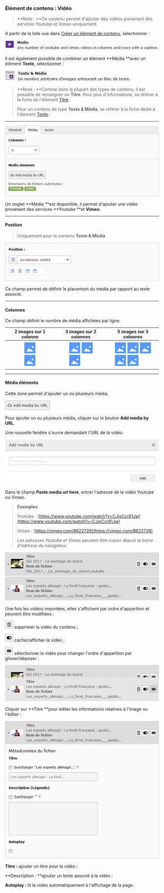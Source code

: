 ### Élément de contenu : Vidéo

> **Note : **Ce contenu permet d'ajouter des vidéos provenant des services Youtube et Vimeo uniquement.

A partir de la liste vue dans [Créer un élément de contenu](/types-de-contenu/creer-un-element-de-contenu.md), sélectionner :

![](/assets/add_content_media.png)

Il est également possible de combiner un élément **Média **avec un élément **Texte**, sélectionner :

![](/assets/add_content_media_texte.png)

> **Note : **Comme dans la plupart des types de contenu, il est possible de renseigner un **Titre**. Pour plus d'informations, se référer à la fiche de l'élément [Titre](/types-de-contenu/types-de-contenu/titre.md).
>
> Pour un contenu de type **Texte & Média**, se référer à la fiche dédié à l'élément [Texte](/types-de-contenu/types-de-contenu/texte.md).

---

![](/assets/add_content_media_ong.png)

Un onglet **Média **est disponible, il permet d'ajouter une vidéo provenant des services **Youtube **et **Vimeo**.

---

#### Position

> Uniquement pour le contenu **Texte & Média**

![](/assets/add_content_img_pos.png)

Ce champ permet de définir le placement du média par rapport au texte associé.

---

#### **Colonnes**

Ce champ définit le nombre de média affichées par ligne.

| 2 images sur 1 colonne | 3 images sur 2 colonnes | 5 images sur 3 colonnes |
| :---: | :---: | :---: |
| ![](/assets/add_content_img_ex3.png) | ![](/assets/add_content_img_ex1.png) | ![](/assets/add_content_img_ex2.png) |

---

#### Média éléments

Cette zone permet d'ajouter un ou plusieurs média.

![](/assets/add_content_media_btn.png)

Pour ajouter un ou plusieurs média, cliquer sur le bouton **Add media by URL**.

Une nouvelle fenêtre s'ouvre demandant l'URL de la vidéo.

![](/assets/add_content_media_popup.png)

Dans le champ **Paste media url here**, entrer l'adresse de la vidéo Youtube ou Vimeo.

> **Exemples**
>
> Youtube : [https://www.youtube.com/watch?v=CJjxCcr81Jw](https://www.youtube.com/watch?v=CJjxCcr81Jw)
>
> Vimeo : [https://vimeo.com/8622726](https://vimeo.com/8622726)
>
> _Les adresses Youtube et Vimeo peuvent être copier depuis la barre d'adresse du navigateur._

![](/assets/add_content_media_liste.png)

Une fois les vidéos importées, elles s'affichent par ordre d'apparition et peuvent être modifiées :

![](/assets/rm_btn.png) supprimer la vidéo du contenu ;

![](/assets/hide_btn.png) cacher/afficher la vidéo ;

![](/assets/btn_select.png) sélectionner la vidéo pour changer l'ordre d'apparition par glisser/déposer :

![](/assets/add_content_media_ordre.png)

Cliquer sur **Titre **pour éditer les informations relatives à l'image ou l'éditer :

![](/assets/add_content_media_detail.png)

**Titre :** ajouter un titre pour la vidéo ;

**Description : **ajouter un texte associé à la vidéo ;

**Autoplay :** lit la vidéo automatiquement à l'affichage de la page.


